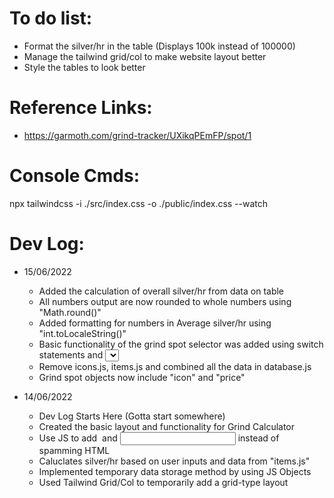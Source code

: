 # To do list:

-   Format the silver/hr in the table (Displays 100k instead of 100000)
-   Manage the tailwind grid/col to make website layout better
-   Style the tables to look better

# Reference Links:

-   https://garmoth.com/grind-tracker/UXikqPEmFP/spot/1

# Console Cmds:

npx tailwindcss -i ./src/index.css -o ./public/index.css --watch

# Dev Log:

-   15/06/2022

    -   Added the calculation of overall silver/hr from data on table
    -   All numbers output are now rounded to whole numbers using "Math.round()"
    -   Added formatting for numbers in Average silver/hr using "int.toLocaleString()"
    -   Basic functionality of the grind spot selector was added using switch statements and <select>
    -   Remove icons.js, items.js and combined all the data in database.js
    -   Grind spot objects now include "icon" and "price"

-   14/06/2022

    -   Dev Log Starts Here (Gotta start somewhere)
    -   Created the basic layout and functionality for Grind Calculator
    -   Use JS to add <img> and <input> instead of spamming HTML
    -   Caluclates silver/hr based on user inputs and data from "items.js"
    -   Implemented temporary data storage method by using JS Objects
    -   Used Tailwind Grid/Col to temporarily add a grid-type layout
